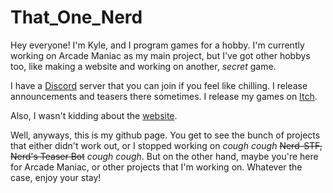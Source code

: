 # That_One_Nerd

Hey everyone! I'm Kyle, and I program games for a hobby. I'm currently working on Arcade Maniac as my main project, but I've got other hobbys too, like making a website and working on another, *secret* game.

I have a [Discord]() server that you can join if you feel like chilling. I release announcements and teasers there sometimes. I release my games on [Itch](https://that-one-nerd.itch.io).

Also, I wasn't kidding about the [website](https://thatonenerd.net).

Well, anyways, this is my github page. You get to see the bunch of projects that either didn't work out, or I stopped working on *cough cough* ~~Nerd-STF, Nerd's Teaser Bot~~ *cough cough*. But on the other hand, maybe you're here for Arcade Maniac, or other projects that I'm working on. Whatever the case, enjoy your stay!
